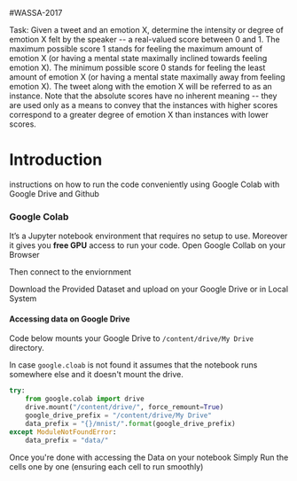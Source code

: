 #WASSA-2017

Task: Given a tweet and an emotion X, determine the intensity or degree of emotion X felt by the speaker -- a real-valued score between 0 and 1. The maximum possible score 1 stands for feeling the maximum amount of emotion X (or having a mental state maximally inclined towards feeling emotion X). The minimum possible score 0 stands for feeling the least amount of emotion X (or having a mental state maximally away from feeling emotion X). The tweet along with the emotion X will be referred to as an instance. Note that the absolute scores have no inherent meaning -- they are used only as a means to convey that the instances with higher scores correspond to a greater degree of emotion X than instances with lower scores.

# Introduction
instructions on how to run the code conveniently using Google Colab with Google Drive and Github

### Google Colab
It’s a Jupyter notebook environment that requires no setup to use.
Moreover it gives you **free GPU** access to run your code.
Open Google Collab on your Browser

Then connect to the enviornment 

Download the Provided Dataset and upload on your Google Drive or in Local System

#### Accessing data on Google Drive
Code below mounts your Google Drive to 
`/content/drive/My Drive` directory.

In case `google.cloab` is not found it assumes that the notebook runs somewhere else and it doesn't mount the drive.
```python
try:
    from google.colab import drive
    drive.mount("/content/drive/", force_remount=True)
    google_drive_prefix = "/content/drive/My Drive"
    data_prefix = "{}/mnist/".format(google_drive_prefix)
except ModuleNotFoundError: 
    data_prefix = "data/"
```

Once you're done with accessing the Data on your notebook Simply Run the cells one by one (ensuring each cell to run smoothly)

